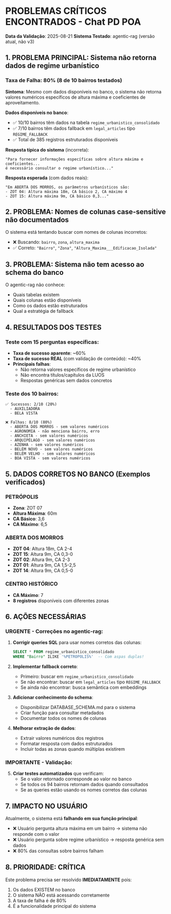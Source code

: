 # PROBLEMAS CRÍTICOS ENCONTRADOS - Chat PD POA

**Data da Validação**: 2025-08-21
**Sistema Testado**: agentic-rag (versão atual, não v3)

## 1. PROBLEMA PRINCIPAL: Sistema não retorna dados de regime urbanístico

### Taxa de Falha: 80% (8 de 10 bairros testados)

**Sintoma**: Mesmo com dados disponíveis no banco, o sistema não retorna valores numéricos específicos de altura máxima e coeficientes de aproveitamento.

**Dados disponíveis no banco**:
- ✅ 10/10 bairros têm dados na tabela `regime_urbanistico_consolidado`
- ✅ 7/10 bairros têm dados fallback em `legal_articles` tipo `REGIME_FALLBACK`
- ✅ Total de 385 registros estruturados disponíveis

**Resposta típica do sistema** (incorreta):
```
"Para fornecer informações específicas sobre altura máxima e coeficientes... 
é necessário consultar o regime urbanístico..."
```

**Resposta esperada** (com dados reais):
```
"Em ABERTA DOS MORROS, os parâmetros urbanísticos são:
- ZOT 04: Altura máxima 18m, CA básico 2, CA máximo 4
- ZOT 15: Altura máxima 9m, CA básico 0,3..."
```

## 2. PROBLEMA: Nomes de colunas case-sensitive não documentados

O sistema está tentando buscar com nomes de colunas incorretos:
- ❌ Buscando: `bairro`, `zona`, `altura_maxima`
- ✅ Correto: `"Bairro"`, `"Zona"`, `"Altura_Maxima___Edificacao_Isolada"`

## 3. PROBLEMA: Sistema não tem acesso ao schema do banco

O agentic-rag não conhece:
- Quais tabelas existem
- Quais colunas estão disponíveis
- Como os dados estão estruturados
- Qual a estratégia de fallback

## 4. RESULTADOS DOS TESTES

### Teste com 15 perguntas específicas:
- **Taxa de sucesso aparente**: ~60%
- **Taxa de sucesso REAL** (com validação de conteúdo): ~40%
- **Principais falhas**:
  - Não retorna valores específicos de regime urbanístico
  - Não encontra títulos/capítulos da LUOS
  - Respostas genéricas sem dados concretos

### Teste dos 10 bairros:
```
✅ Sucessos: 2/10 (20%)
  - AUXILIADORA
  - BELA VISTA

❌ Falhas: 8/10 (80%)
  - ABERTA DOS MORROS - sem valores numéricos
  - AGRONOMIA - não menciona bairro, erro
  - ANCHIETA - sem valores numéricos
  - ARQUIPÉLAGO - sem valores numéricos
  - AZENHA - sem valores numéricos
  - BELÉM NOVO - sem valores numéricos
  - BELÉM VELHO - sem valores numéricos
  - BOA VISTA - sem valores numéricos
```

## 5. DADOS CORRETOS NO BANCO (Exemplos verificados)

### PETRÓPOLIS
- **Zona**: ZOT 07
- **Altura Máxima**: 60m
- **CA Básico**: 3,6
- **CA Máximo**: 6,5

### ABERTA DOS MORROS
- **ZOT 04**: Altura 18m, CA 2-4
- **ZOT 15**: Altura 9m, CA 0,3-0
- **ZOT 02**: Altura 9m, CA 2-3
- **ZOT 01**: Altura 9m, CA 1,5-2,5
- **ZOT 14**: Altura 9m, CA 0,5-0

### CENTRO HISTÓRICO
- **CA Máximo**: 7
- **8 registros** disponíveis com diferentes zonas

## 6. AÇÕES NECESSÁRIAS

### URGENTE - Correções no agentic-rag:

1. **Corrigir queries SQL** para usar nomes corretos das colunas:
   ```sql
   SELECT * FROM regime_urbanistico_consolidado 
   WHERE "Bairro" ILIKE '%PETROPOLIS%'  -- Com aspas duplas!
   ```

2. **Implementar fallback correto**:
   - Primeiro: buscar em `regime_urbanistico_consolidado`
   - Se não encontrar: buscar em `legal_articles` tipo `REGIME_FALLBACK`
   - Se ainda não encontrar: busca semântica com embeddings

3. **Adicionar conhecimento do schema**:
   - Disponibilizar DATABASE_SCHEMA.md para o sistema
   - Criar função para consultar metadados
   - Documentar todos os nomes de colunas

4. **Melhorar extração de dados**:
   - Extrair valores numéricos dos registros
   - Formatar resposta com dados estruturados
   - Incluir todas as zonas quando múltiplas existirem

### IMPORTANTE - Validação:

5. **Criar testes automatizados** que verificam:
   - Se o valor retornado corresponde ao valor no banco
   - Se todos os 94 bairros retornam dados quando consultados
   - Se as queries estão usando os nomes corretos das colunas

## 7. IMPACTO NO USUÁRIO

Atualmente, o sistema está **falhando em sua função principal**:
- ❌ Usuário pergunta altura máxima em um bairro → sistema não responde com o valor
- ❌ Usuário pergunta sobre regime urbanístico → resposta genérica sem dados
- ❌ 80% das consultas sobre bairros falham

## 8. PRIORIDADE: CRÍTICA

Este problema precisa ser resolvido **IMEDIATAMENTE** pois:
1. Os dados EXISTEM no banco
2. O sistema NÃO está acessando corretamente
3. A taxa de falha é de 80%
4. É a funcionalidade principal do sistema